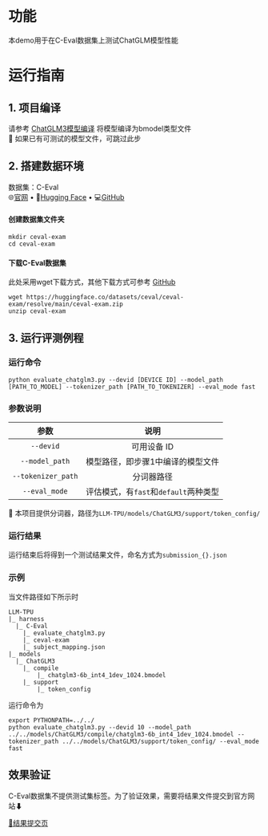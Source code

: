 # 功能
本demo用于在C-Eval数据集上测试ChatGLM模型性能

# 运行指南
## 1. 项目编译
请参考 [ChatGLM3模型编译](../../models/ChatGLM3/eval_demo/README.md) 将模型编译为bmodel类型文件  
🚗 如果已有可测试的模型文件，可跳过此步  

## 2. 搭建数据环境

数据集：C-Eval  
🌐[官网](https://cevalbenchmark.com/) • 🤗[Hugging Face](https://huggingface.co/datasets/ceval/ceval-exam") • 💻[GitHub](https://github.com/hkust-nlp/ceval/tree/main)

#### 创建数据集文件夹
```
mkdir ceval-exam 
cd ceval-exam
```

#### 下载C-Eval数据集
此处采用wget下载方式，其他下载方式可参考 [GitHub](https://github.com/hkust-nlp/ceval/tree/main)
```
wget https://huggingface.co/datasets/ceval/ceval-exam/resolve/main/ceval-exam.zip
unzip ceval-exam
```


## 3. 运行评测例程
### 运行命令
```
python evaluate_chatglm3.py --devid [DEVICE ID] --model_path [PATH_TO_MODEL] --tokenizer_path [PATH_TO_TOKENIZER] --eval_mode fast
```
 ### 参数说明

| 参数           | 说明                       |
|:--------------:|:---------------------------:|
| `--devid`      | 可用设备 ID                    |
| `--model_path` | 模型路径，即步骤1中编译的模型文件                   |
| `--tokenizer_path` | 分词器路径               |
| `--eval_mode`  | 评估模式，有`fast`和`default`两种类型   |

📌 本项目提供分词器，路径为`LLM-TPU/models/ChatGLM3/support/token_config/ `

### 运行结果

运行结束后将得到一个测试结果文件，命名方式为`submission_{}.json`

### 示例
当文件路径如下所示时
```
LLM-TPU
|_ harness
  |_ C-Eval
    |_ evaluate_chatglm3.py
    |_ ceval-exam
    |_ subject_mapping.json
|_ models
  |_ ChatGLM3
    |_ compile
        |_ chatglm3-6b_int4_1dev_1024.bmodel
    |_ support
        |_ token_config
```
运行命令为
```
export PYTHONPATH=../../
python evaluate_chatglm3.py --devid 10 --model_path ../../models/ChatGLM3/compile/chatglm3-6b_int4_1dev_1024.bmodel --tokenizer_path ../../models/ChatGLM3/support/token_config/ --eval_mode fast
```

## 效果验证

C-Eval数据集不提供测试集标签。为了验证效果，需要将结果文件提交到官方网站⬇

[📎结果提交页](https://cevalbenchmark.com/static/user_interface.html)